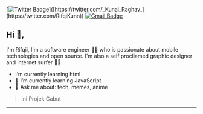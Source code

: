 [![Twitter Badge](https://img.shields.io/badge/-@RifqiKunn-1ca0f1?style=flat-square&labelColor=1ca0f1&logo=twitter&logoColor=white&link=[[https://twitter.com/_Kunal_Raghav_](https://twitter.com/RifqiKunn)](https://twitter.com/RifqiKunn))]([https://twitter.com/_Kunal_Raghav_](https://twitter.com/RifqiKunn))
[![Gmail Badge](https://img.shields.io/badge/-rifqikunn1@gmail.com-c14438?style=flat-square&logo=Gmail&logoColor=white&link=mailto:kraghav123@gmail.com)](mailto:kraghav123@gmail.com)
## Hi 👋, 
I'm Rifqii, I'm a software engineer 👨‍💻 who is passionate about mobile technologies and open source. I'm also a self procliamed graphic designer and internet surfer 
🏄‍♂️. 

-  I’m currently learning html
- 🌱 I’m currently learning JavaScript
- 💬 Ask me about: tech, memes, anime



> Ini Projek Gabut 



<!--
**Rifqiii_
** is a ✨ _special_ ✨ repository because its `README.md` (this file) appears on your GitHub profile.

Here are some ideas to get you started:

- 🔭 I’m currently working on ...
- 🌱 I’m currently learning ...
- 👯 I’m looking to collaborate on ...
- 🤔 I’m looking for help with ...
- 💬 Ask me about ...
- 📫 How to reach me: ...
- 😄 Pronouns: ...
- ⚡ Fun fact: ...
-->

-----
